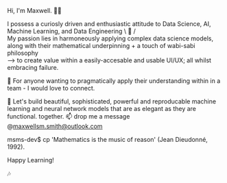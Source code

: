 Hi, I'm Maxwell. 🙋‍♂️

I possess a curiosly driven and enthusiastic attitude to Data Science, AI, Machine Learning, and Data Engineering \ 🤖 /           
My passion lies in harmoneously applying complex data science models, along with their mathematical underpinning + a touch of wabi-sabi philosophy                                 
--> to create value within a easily-accesable and usable UI/UX; all whilst embracing failure. 

🌱 For anyone wanting to pragmatically apply their understanding within in a team - I would love to connect. 

 🤲 Let's build beautiful, sophisticated, powerful and reproducable machine learning and neural network models that are as elegant as they are functional. 
 together. 📫 drop me a message @maxwellsm.smith@outlook.com 
 
msms-dev$ cp 'Mathematics is the music of reason' (Jean Dieudonné, 1992).

Happy Learning!
                                               
🎶
